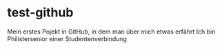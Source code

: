 # test-github
Mein erstes Pojekt in GitHub, in dem man über mich etwas erfährt
Ich bin Philistersenior einer Studentenverbindung

